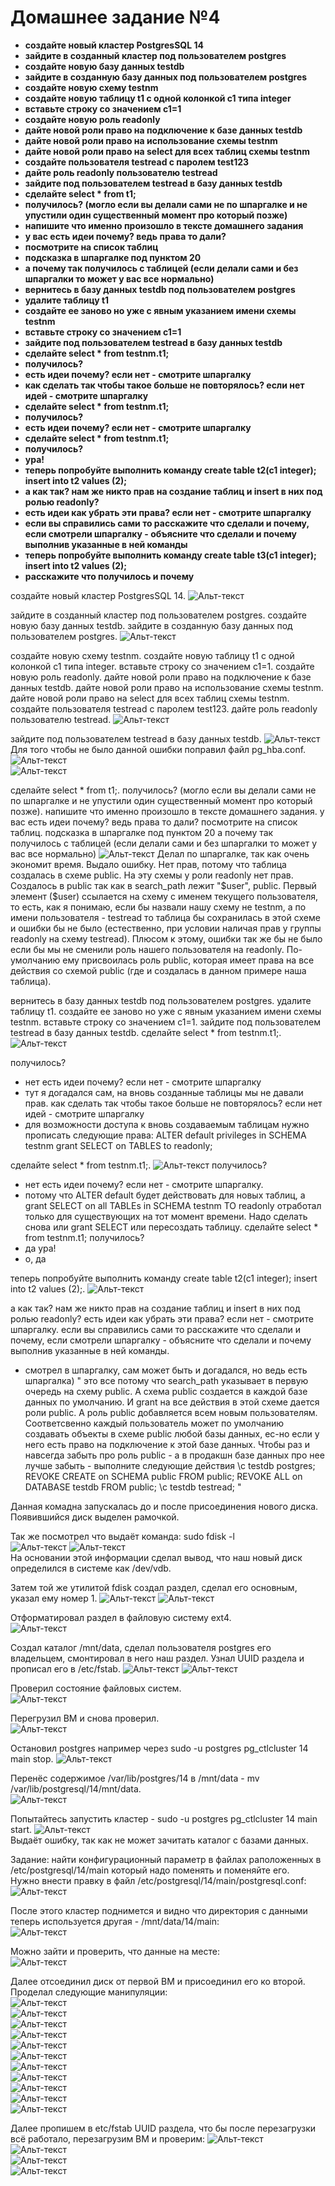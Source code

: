 
# Домашнее задание №4


*	**создайте новый кластер PostgresSQL 14**
*	**зайдите в созданный кластер под пользователем postgres**
*	**создайте новую базу данных testdb**
*	**зайдите в созданную базу данных под пользователем postgres**
*	**создайте новую схему testnm**
*	**создайте новую таблицу t1 с одной колонкой c1 типа integer**
*	**вставьте строку со значением c1=1**
*	**создайте новую роль readonly**
*	**дайте новой роли право на подключение к базе данных testdb**
*	**дайте новой роли право на использование схемы testnm**
*	**дайте новой роли право на select для всех таблиц схемы testnm**
*	**создайте пользователя testread с паролем test123**
*	**дайте роль readonly пользователю testread**
*	**зайдите под пользователем testread в базу данных testdb**
*	**сделайте select * from t1;**
*	**получилось? (могло если вы делали сами не по шпаргалке и не упустили один существенный момент про который позже)**
*	**напишите что именно произошло в тексте домашнего задания**
*	**у вас есть идеи почему? ведь права то дали?**
*	**посмотрите на список таблиц**
*	**подсказка в шпаргалке под пунктом 20**
*	**а почему так получилось с таблицей (если делали сами и без шпаргалки то может у вас все нормально)**
*	**вернитесь в базу данных testdb под пользователем postgres**
*	**удалите таблицу t1**
*	**создайте ее заново но уже с явным указанием имени схемы testnm**
*	**вставьте строку со значением c1=1**
*	**зайдите под пользователем testread в базу данных testdb**
*	**сделайте select * from testnm.t1;**
*	**получилось?**
*	**есть идеи почему? если нет - смотрите шпаргалку**
*	**как сделать так чтобы такое больше не повторялось? если нет идей - смотрите шпаргалку**
*	**сделайте select * from testnm.t1;**
*	**получилось?**
*	**есть идеи почему? если нет - смотрите шпаргалку**
*	**сделайте select * from testnm.t1;**
*	**получилось?**
*	**ура!**
*	**теперь попробуйте выполнить команду create table t2(c1 integer); insert into t2 values (2);**
*	**а как так? нам же никто прав на создание таблиц и insert в них под ролью readonly?**
*	**есть идеи как убрать эти права? если нет - смотрите шпаргалку**
*	**если вы справились сами то расскажите что сделали и почему, если смотрели шпаргалку - объясните что сделали и почему выполнив указанные в ней команды**
*	**теперь попробуйте выполнить команду create table t3(c1 integer); insert into t2 values (2);**
*	**расскажите что получилось и почему**

создайте новый кластер PostgresSQL 14.
![Альт-текст](Images/HW4/01.png)

зайдите в созданный кластер под пользователем postgres.
создайте новую базу данных testdb.
зайдите в созданную базу данных под пользователем postgres.
![Альт-текст](Images/HW4/02.png)

создайте новую схему testnm.
создайте новую таблицу t1 с одной колонкой c1 типа integer.
вставьте строку со значением c1=1.
создайте новую роль readonly.
дайте новой роли право на подключение к базе данных testdb.
дайте новой роли право на использование схемы testnm.
дайте новой роли право на select для всех таблиц схемы testnm.
создайте пользователя testread с паролем test123.
дайте роль readonly пользователю testread.
![Альт-текст](Images/HW4/03.png)

зайдите под пользователем testread в базу данных testdb.
![Альт-текст](Images/HW4/04.png)
Для того чтобы не было данной ошибки поправил файл pg_hba.conf.
![Альт-текст](Images/HW4/05.png)  
![Альт-текст](Images/HW4/06.png)

сделайте select * from t1;.
получилось? (могло если вы делали сами не по шпаргалке и не упустили один существенный момент про который позже).
напишите что именно произошло в тексте домашнего задания.
у вас есть идеи почему? ведь права то дали?
посмотрите на список таблиц.
подсказка в шпаргалке под пунктом 20
а почему так получилось с таблицей (если делали сами и без шпаргалки то может у вас все нормально)
![Альт-текст](Images/HW3/07.png)
Делал по шпаргалке, так как очень экономит время. Выдало ошибку. Нет прав, потому что таблица создалась в схеме public. На эту схемы у роли readonly нет прав.
Создалось в public так как в search_path лежит "$user", public. Первый элемент ($user) ссылается на схему с именем текущего пользователя, то есть, как я понимаю, если бы назвали нашу схему не testnm, а по имени пользователя - testread то таблица бы сохранилась в этой схеме и ошибки бы не было (естественно, при условии наличая прав у группы readonly на схему testread). Плюсом к этому, ошибки так же бы не было если бы мы не сменили роль нашего пользователя на readonly. По-умолчанию ему присвоилась роль public, которая имеет права на все действия со схемой public (где и создалась в данном примере наша таблица).


вернитесь в базу данных testdb под пользователем postgres.
удалите таблицу t1.
создайте ее заново но уже с явным указанием имени схемы testnm.
вставьте строку со значением c1=1.
зайдите под пользователем testread в базу данных testdb.
сделайте select * from testnm.t1;.
![Альт-текст](Images/HW4/08.png)

получилось?
- нет
есть идеи почему? если нет - смотрите шпаргалку
- тут я догадался сам, на вновь созданные таблицы мы не давали прав.
как сделать так чтобы такое больше не повторялось? если нет идей - смотрите шпаргалку
- для возможности доступа к вновь создаваемым таблицам нужно прописать следующие права:
ALTER default privileges in SCHEMA testnm grant SELECT on TABLES to readonly; 


сделайте select * from testnm.t1;.
![Альт-текст](Images/HW4/09.png)
получилось?
- нет
есть идеи почему? если нет - смотрите шпаргалку.
- потому что ALTER default будет действовать для новых таблиц, а grant SELECT on all TABLEs in SCHEMA testnm TO readonly отработал только для существующих на тот момент времени. Надо сделать снова или grant SELECT или пересоздать таблицу.
сделайте select * from testnm.t1;
получилось?
- да
ура!
- о, да


теперь попробуйте выполнить команду create table t2(c1 integer); insert into t2 values (2);.
![Альт-текст](Images/HW4/10.png)

а как так? нам же никто прав на создание таблиц и insert в них под ролью readonly?
есть идеи как убрать эти права? если нет - смотрите шпаргалку.
если вы справились сами то расскажите что сделали и почему, если смотрели шпаргалку - объясните что сделали и почему выполнив указанные в ней команды.
- смотрел в шпаргалку, сам может быть и догадался, но ведь есть шпаргалка)
"
это все потому что search_path указывает в первую очередь на схему public. 
А схема public создается в каждой базе данных по умолчанию. 
И grant на все действия в этой схеме дается роли public. 
А роль public добавляется всем новым пользователям. 
Соответсвенно каждый пользователь может по умолчанию создавать объекты в схеме public любой базы данных, 
ес-но если у него есть право на подключение к этой базе данных. 
Чтобы раз и навсегда забыть про роль public - а в продакшн базе данных про нее лучше забыть - выполните следующие действия 
\c testdb postgres; 
REVOKE CREATE on SCHEMA public FROM public; 
REVOKE ALL on DATABASE testdb FROM public; 
\c testdb testread; 
"




Данная комадна запускалась до и после присоединения нового диска. Появившийся диск выделен рамочкой.  

Так же посмотрел что выдаёт команда: sudo fdisk -l  
![Альт-текст](Images/HW3/02.png)
![Альт-текст](Images/HW3/03.png)  
На основании этой информации сделал вывод, что наш новый диск определился в системе как /dev/vdb.  


Затем той же утилитой fdisk создал раздел, сделал его основным, указал ему номер 1.
![Альт-текст](Images/HW3/04.png)
![Альт-текст](Images/HW3/04_1.png)


Отформатировал раздел в файловую систему ext4.  
![Альт-текст](Images/HW3/05.png)


Создал каталог /mnt/data, сделал пользователя postgres его владельцем, смонтировал в него наш раздел. Узнал UUID раздела и прописал его в /etc/fstab.
![Альт-текст](Images/HW3/06.png)
![Альт-текст](Images/HW3/07.png)

Проверил состояние файловых систем.  
![Альт-текст](Images/HW3/08.png)

Перегрузил ВМ и снова проверил.  
![Альт-текст](Images/HW3/09.png)

Остановил postgres например через sudo -u postgres pg_ctlcluster 14 main stop.
![Альт-текст](Images/HW3/12.png)

Перенёс содержимое /var/lib/postgres/14 в /mnt/data - mv /var/lib/postgresql/14/mnt/data.  
![Альт-текст](Images/HW3/13.png)

Попытайтесь запустить кластер - sudo -u postgres pg_ctlcluster 14 main start.
![Альт-текст](Images/HW3/14.png)  
Выдаёт ошибку, так как не может зачитать каталог с базами данных.

Задание: найти конфигурационный параметр в файлах раположенных в /etc/postgresql/14/main который надо поменять и поменяйте его.  
Нужно внести правку в файл /etc/postgresql/14/main/postgresql.conf:  
![Альт-текст](Images/HW3/25.png)

После этого кластер поднимется и видно что директория с данными теперь используется другая - /mnt/data/14/main:  
![Альт-текст](Images/HW3/26.png)

Можно зайти и проверить, что данные на месте:  
![Альт-текст](Images/HW3/27.png)

Далее отсоединил диск от первой ВМ и присоединил его ко второй. Проделал следующие манипуляции:  
![Альт-текст](Images/HW3/17.png)  
![Альт-текст](Images/HW3/18.png)  
![Альт-текст](Images/HW3/19.png)  
![Альт-текст](Images/HW3/20.png)  
![Альт-текст](Images/HW3/21.png)  
![Альт-текст](Images/HW3/22.png)  
![Альт-текст](Images/HW3/23.png)  
![Альт-текст](Images/HW3/24.png)  
![Альт-текст](Images/HW3/25.png)  
![Альт-текст](Images/HW3/26.png)  
![Альт-текст](Images/HW3/27.png)  

Далее пропишем в etc/fstab UUID раздела, что бы после перезагрузки всё работало, перезагрузим ВМ и проверим:
![Альт-текст](Images/HW3/28.png)  
![Альт-текст](Images/HW3/29.png)  
![Альт-текст](Images/HW3/30.png)  
![Альт-текст](Images/HW3/31.png)


